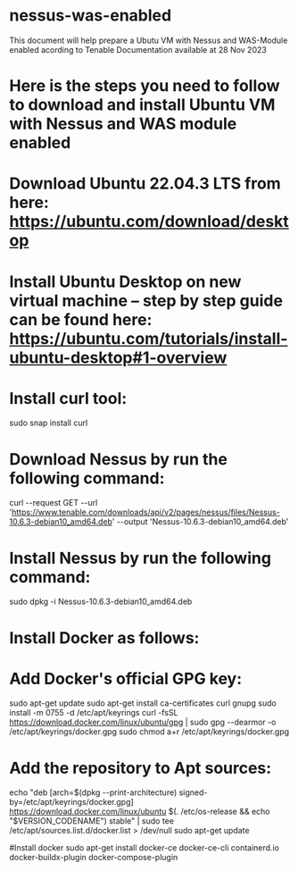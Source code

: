 # nessus-was-enabled

This document will help prepare a Ubutu VM with Nessus and WAS-Module enabled acording to Tenable Documentation available at 28 Nov 2023

# Here is the steps you need to follow to download and install Ubuntu VM with Nessus and WAS module enabled

# Download Ubuntu 22.04.3 LTS from here: https://ubuntu.com/download/desktop

# Install Ubuntu Desktop on new virtual machine – step by step guide can be found here: https://ubuntu.com/tutorials/install-ubuntu-desktop#1-overview

# Install curl tool: 
sudo snap install curl

# Download Nessus by run the following command: 
curl --request GET  --url 'https://www.tenable.com/downloads/api/v2/pages/nessus/files/Nessus-10.6.3-debian10_amd64.deb' --output 'Nessus-10.6.3-debian10_amd64.deb'

# Install Nessus by run the following command: 
sudo dpkg -i Nessus-10.6.3-debian10_amd64.deb

# Install Docker as follows: 

# Add Docker's official GPG key: 
sudo apt-get update sudo apt-get install ca-certificates curl gnupg 
sudo install -m 0755 -d /etc/apt/keyrings curl -fsSL https://download.docker.com/linux/ubuntu/gpg | sudo gpg --dearmor -o /etc/apt/keyrings/docker.gpg 
sudo chmod a+r /etc/apt/keyrings/docker.gpg 

# Add the repository to Apt sources: 
echo "deb [arch=$(dpkg --print-architecture) signed-by=/etc/apt/keyrings/docker.gpg] https://download.docker.com/linux/ubuntu $(. /etc/os-release && echo "$VERSION_CODENAME") stable" | sudo tee /etc/apt/sources.list.d/docker.list > /dev/null 
sudo apt-get update 

#Install docker 
sudo apt-get install docker-ce docker-ce-cli containerd.io docker-buildx-plugin docker-compose-plugin
